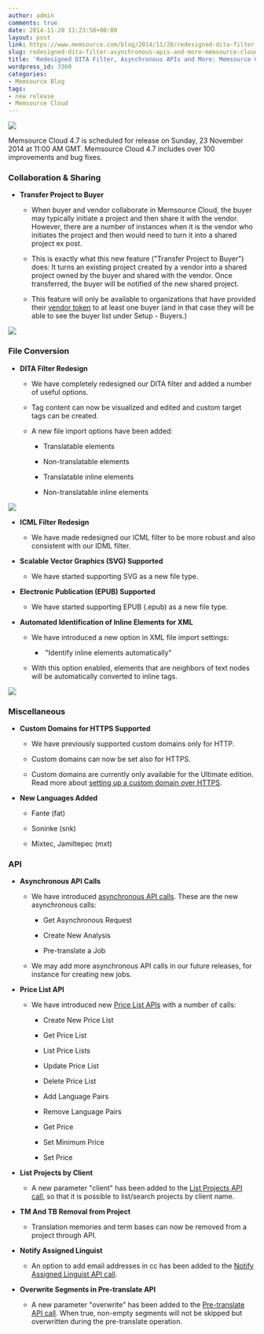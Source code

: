 ```yaml
---
author: admin
comments: true
date: 2014-11-20 11:23:58+00:00
layout: post
link: https://www.memsource.com/blog/2014/11/20/redesigned-dita-filter-asynchronous-apis-and-more-memsource-cloud-4-7/
slug: redesigned-dita-filter-asynchronous-apis-and-more-memsource-cloud-4-7
title: 'Redesigned DITA Filter, Asynchronous APIs and More: Memsource Cloud 4.7'
wordpress_id: 3360
categories:
- Memsource Blog
tags:
- new release
- Memsource Cloud
---
```


[![](/wp-content/uploads/2014/04/cloud-logo-221x100-3.png)](http://www.memsource.com/)

Memsource Cloud 4.7 is scheduled for release on Sunday, 23 November 2014 at 11:00 AM GMT. Memsource Cloud 4.7 includes over 100 improvements and bug fixes.<!-- more -->



### Collaboration & Sharing





	
  * **Transfer Project to Buyer**


	
    * When buyer and vendor collaborate in Memsource Cloud, the buyer may typically initiate a project and then share it with the vendor. However, there are a number of instances when it is the vendor who initiates the project and then would need to turn it into a shared project ex post.

	
    * This is exactly what this new feature ("Transfer Project to Buyer") does: It turns an existing project created by a vendor into a shared project owned by the buyer and shared with the vendor. Once transferred, the buyer will be notified of the new shared project.

	
    * This feature will only be available to organizations that have provided their [vendor token](http://wiki.memsource.com/wiki/Sharing#Vendor_Token) to at least one buyer (and in that case they will be able to see the buyer list under Setup - Buyers.)



[![](/wp-content/uploads/2014/11/Transfer-Project-to-Buyer-300x118.png)](/wp-content/uploads/2014/11/Transfer-Project-to-Buyer.png)


### File Conversion





	
  * **DITA Filter Redesign**


	
    * We have completely redesigned our DITA filter and added a number of useful options.

	
    * Tag content can now be visualized and edited and custom target tags can be created.

	
    * A new file import options have been added:


	
      * Translatable elements

	
      * Non-translatable elements

	
      * Translatable inline elements

	
      * Non-translatable inline elements




[![](/wp-content/uploads/2014/11/DITA-File-Import-Options-300x110.png)](/wp-content/uploads/2014/11/DITA-File-Import-Options.png)



	
  * **ICML Filter Redesign**


	
    * We have made redesigned our ICML filter to be more robust and also consistent with our IDML filter.


	
  * **Scalable Vector Graphics (SVG) Supported**


	
    * We have started supporting SVG as a new file type.


	
  * **Electronic Publication (EPUB) Supported**


	
    * We have started supporting EPUB (.epub) as a new file type.


	
  * **Automated Identification of Inline Elements for XML**


	
    * We have introduced a new option in XML file import settings:


	
      *  "Identify inline elements automatically"


	
    * With this option enabled, elements that are neighbors of text nodes will be automatically converted to inline tags.



[![](/wp-content/uploads/2014/11/Identify-Elements-Automatically-for-XML-300x91.png)](/wp-content/uploads/2014/11/Identify-Elements-Automatically-for-XML.png)


### Miscellaneous





	
  * **Custom Domains for HTTPS Supported**


	
    * We have previously supported custom domains only for HTTP.

	
    * Custom domains can now be set also for HTTPS.

	
    * Custom domains are currently only available for the Ultimate edition. Read more about [s](http://support.memsource.com/topic/is-it-possible-to-set-up-a-custom-domain-for-https)[etting up a custom domain over HTTPS](http://support.memsource.com/topic/is-it-possible-to-set-up-a-custom-domain-for-https).


	
  * **New Languages Added**


	
    * Fante (fat)

	
    * Soninke (snk)

	
    * Mixtec, Jamiltepec (mxt)





### API





	
  * **Asynchronous API Calls**


	
    * We have introduced [asynchronous API calls](http://wiki.memsource.com/wiki/Memsource_API#Asynchronous_APIs). These are the new asynchronous calls:


	
      * Get Asynchronous Request

	
      * Create New Analysis

	
      * Pre-translate a Job


	
    * We may add more asynchronous API calls in our future releases, for instance for creating new jobs.


	
  * **Price List API**


	
    * We have introduced new [Price List APIs](http://wiki.memsource.com/wiki/Price_List_API_v2) with a number of calls:


	
      * Create New Price List

	
      * Get Price List

	
      * List Price Lists

	
      * Update Price List

	
      * Delete Price List

	
      * Add Language Pairs

	
      * Remove Language Pairs

	
      * Get Price

	
      * Set Minimum Price

	
      * Set Price



	
  * **List Projects by Client**


	
    * A new parameter "client" has been added to the [List Projects API call](http://wiki.memsource.com/wiki/Project_API_v3#List_Projects), so that it is possible to list/search projects by client name.


	
  * **TM And TB Removal from Project**


	
    * Translation memories and term bases can now be removed from a project through API.


	
  * **Notify Assigned Linguist**


	
    * An option to add email addresses in cc has been added to the [Notify Assigned Linguist API call](http://wiki.memsource.com/wiki/Job_API_v6#Notify_Assigned_Linguist).


	
  * **Overwrite Segments in Pre-translate API**


	
    * A new parameter "overwrite" has been added to the [Pre-translate API cal](http://wiki.memsource.com/wiki/Job_API_v6#Pre-translate)[l](http://wiki.memsource.com/wiki/Job_API_v6#Pre-translate). When true, non-empty segments will not be skipped but overwritten during the pre-translate operation.



